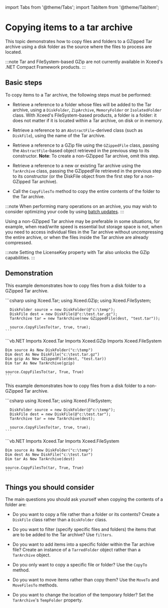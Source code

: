 import Tabs from '@theme/Tabs';
import TabItem from '@theme/TabItem';

# Copying items to a tar archive

This topic demonstrates how to copy files and folders to a GZipped Tar archive using a disk folder as the source where the files to process are located.

:::note
Tar and FileSystem-based GZip are not currently available in Xceed's .NET Compact Framework products.
:::

## Basic steps

To copy items to a Tar archive, the following steps must be performed:

- Retrieve a reference to a folder whose files will be added to the Tar archive, using a `DiskFolder`, `ZipArchive`, `MemoryFolder` or `IsolatedFolder` class. With Xceed's FileSystem-based products, a folder is a folder: it does not matter if it is located within a Tar archive, on disk or in memory. 

- Retrieve a reference to an `AbstractFile`-derived class (such as `DiskFile`), using the name of the Tar archive. 

- Retrieve a reference to a GZip file using the `GZippedFile` class, passing the `AbstractFile`-based object retrieved in the previous step to its constructor. **Note**: To create a non-GZipped Tar archive, omit this step. 

- Retrieve a reference to a new or existing Tar archive using the `TarArchive` class, passing the GZippedFile retrieved in the previous step to its constructor (or the DiskFile object from the first step for a non-GZipped Tar archive). 

- Call the `CopyFilesTo` method to copy the entire contents of the folder to the Tar archive.

:::note
When performing many operations on an archive, you may wish to consider optimizing your code by using [batch updates](/zip/basic-concepts/optimizing-batch-updates-to-folder). 
:::

Using a non-GZipped Tar archive may be preferable in some situations, for example, when read/write speed is essential but storage space is not, when you need to access individual files in the Tar archive without uncompressing the entire archive, or when the files inside the Tar archive are already compressed. 

:::note
Setting the LicenseKey property with Tar also unlocks the GZip capabilities.
:::

## Demonstration

This example demonstrates how to copy files from a disk folder to a GZipped Tar archive.

<Tabs>
  <TabItem value="csharp" label="C#" default>
    ```csharp
      using Xceed.Tar;
      using Xceed.GZip;
      using Xceed.FileSystem;

      DiskFolder source = new DiskFolder(@"c:\temp");
      DiskFile dest = new DiskFile(@"c:\test.tar.gz");
      TarArchive tar = new TarArchive(new GZippedFile(dest, "test.tar")); 

      source.CopyFilesTo(tar, true, true);
    ```
  </TabItem>
  <TabItem value="vb.net" label="Visual Basic .NET">
    ```vb.NET
    Imports Xceed.Tar
    Imports Xceed.GZip
    Imports Xceed.FileSystem

    Dim source As New DiskFolder("c:\temp")
    Dim dest As New DiskFile("c:\test.tar.gz")
    Dim gzip As New GZippedFile(dest, "test.tar))
    Dim tar As New TarArchive(gzip) 

    source.CopyFilesTo(tar, True, True)
    ```
  </TabItem>
</Tabs>

This example demonstrates how to copy files from a disk folder to a non-GZipped Tar archive.

<Tabs>
  <TabItem value="csharp" label="C#" default>
    ```csharp
      using Xceed.Tar;
      using Xceed.FileSystem;

      DiskFolder source = new DiskFolder(@"c:\temp");
      DiskFile dest = new DiskFile(@"c:\test.tar");
      TarArchive tar = new TarArchive(dest); 

      source.CopyFilesTo(tar, true, true);
    ```
  </TabItem>
  <TabItem value="vb.net" label="Visual Basic .NET">
    ```vb.NET
    Imports Xceed.Tar
    Imports Xceed.FileSystem

    Dim source As New DiskFolder("c:\temp")
    Dim dest As New DiskFile("c:\test.tar")
    Dim tar As New TarArchive(dest) 

    source.CopyFilesTo(tar, True, True)
    ```
  </TabItem>
</Tabs>

## Things you should consider

The main questions you should ask yourself when copying the contents of a folder are:

- Do you want to copy a file rather than a folder or its contents? Create a `DiskFile` class rather than a `DiskFolder` class. 

- Do you want to filter (specify specific files and folders) the items that are to be added to the Tar archive? Use `filters`. 

- Do you want to add items into a specific folder within the Tar archive file? Create an instance of a `TarredFolder` object rather than a `TarArchive` object. 

- Do you only want to copy a specific file or folder? Use the `CopyTo` method. 

- Do you want to move items rather than copy them? Use the `MoveTo` and `MoveFilesTo` methods. 

- Do you want to change the location of the temporary folder? Set the `TarArchive`'s `TempFolder` property.